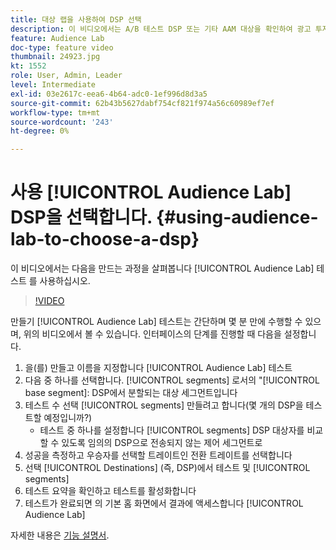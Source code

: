 ```yaml
---
title: 대상 랩을 사용하여 DSP 선택
description: 이 비디오에서는 A/B 테스트 DSP 또는 기타 AAM 대상을 확인하여 광고 투자 수익률을 극대화할 수 있도록 Audience Lab 테스트 생성을 안내합니다.
feature: Audience Lab
doc-type: feature video
thumbnail: 24923.jpg
kt: 1552
role: User, Admin, Leader
level: Intermediate
exl-id: 03e2617c-eea6-4b64-adc0-1ef996d8d3a5
source-git-commit: 62b43b5627dabf754cf821f974a56c60989ef7ef
workflow-type: tm+mt
source-wordcount: '243'
ht-degree: 0%

---
```


# 사용 [!UICONTROL Audience Lab] DSP을 선택합니다. {#using-audience-lab-to-choose-a-dsp}

이 비디오에서는 다음을 만드는 과정을 살펴봅니다 [!UICONTROL Audience Lab] 테스트 를 사용하십시오.

>[!VIDEO](https://video.tv.adobe.com/v/24923/?quality=12)

만들기 [!UICONTROL Audience Lab] 테스트는 간단하며 몇 분 만에 수행할 수 있으며, 위의 비디오에서 볼 수 있습니다. 인터페이스의 단계를 진행할 때 다음을 설정합니다.

1. 을(를) 만들고 이름을 지정합니다 [!UICONTROL Audience Lab] 테스트
1. 다음 중 하나를 선택합니다. [!UICONTROL segments] 로서의 &quot;[!UICONTROL base segment]: DSP에서 분할되는 대상 세그먼트입니다
1. 테스트 수 선택 [!UICONTROL segments] 만들려고 합니다(몇 개의 DSP을 테스트할 예정입니까?)
   * 테스트 중 하나를 설정합니다 [!UICONTROL segments] DSP 대상자를 비교할 수 있도록 임의의 DSP으로 전송되지 않는 제어 세그먼트로
1. 성공을 측정하고 우승자를 선택할 트레이트인 전환 트레이트를 선택합니다
1. 선택 [!UICONTROL Destinations] (즉, DSP)에서 테스트 및 [!UICONTROL segments]
1. 테스트 요약을 확인하고 테스트를 활성화합니다
1. 테스트가 완료되면 의 기본 홈 화면에서 결과에 액세스합니다 [!UICONTROL Audience Lab]

자세한 내용은 [기능 설명서](https://experienceleague.adobe.com/docs/audience-manager/user-guide/features/audience-lab/audience-lab.html).
